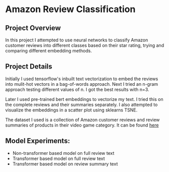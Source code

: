 # Amazon Review Classification

## Project Overview
In this project I attempted to use neural networks to classify Amazon customer reviews into different classes based on their star rating, trying and comparing different embedding methods.

## Project Details
Initially I used tensorflow's inbuilt text vectorization to embed the reviews into mulit-hot vectors in a bag-of-words approach. Next I tried an n-gram approach testing different values of n. I got the best results with n=3.

Later I used pre-trained bert embeddings to vectorize my text. I tried this on the complete reviews and their summaries separately. I also attempted to visualize the embeddings in a scatter plot using sklearns TSNE.

The dataset I used is a collection of Amazon customer reviews and review summaries of products in their video game category. It can be found [here](https://nijianmo.github.io/amazon/index.html) 
## Model Experiments:
- Non-transformer based model on full review text
- Transformer based model on full review text
- Transformer based model on review summary text
